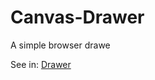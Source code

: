 # Canvas-Drawer
A simple browser drawe

See in: [Drawer](https://diogo-felipe.github.io/Canvas-Drawer/)
